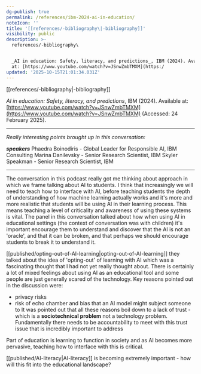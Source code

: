 ```yaml
---
dg-publish: true
permalink: /references/ibm-2024-ai-in-education/
noteIcon: ''
title: '[[references/-bibliography\|-bibliography]]'
visibility: public
description: >-
  references/-bibliography\


  _AI in education: Safety, literacy, and predictions_, IBM (2024). Available
  at: [https://www.youtube.com/watch?v=JSnwZmbTMXM](https:/
updated: '2025-10-15T21:01:34.031Z'
---
```


[[references/-bibliography\|-bibliography]]

_AI in education: Safety, literacy, and predictions_, IBM (2024). Available at: [https://www.youtube.com/watch?v=JSnwZmbTMXM](https://www.youtube.com/watch?v=JSnwZmbTMXM) (Accessed: 24 February 2025).

---
_Really interesting points brought up in this conversation:_

_**speakers**_
Phaedra Boinodiris - Global Leader for Responsible AI, IBM Consulting
Marina Danilevsky - Senior Research Scientist, IBM
Skyler Speakman - Senior Research Scientist, IBM

---

The conversation  in this podcast really got me thinking about approach in which we frame talking about AI to students. I think that increasingly we will need to teach how to interface with AI, before teaching students the depth of understanding of how machine learning actually works and it's more and more realistic that students will be using AI in their learning process. This means teaching a level of criticality and awareness of using these systems is vital. The panel in this conversation talked about how when using AI in educational settings (the context of conversation was with children) it's important encourage them to understand and discover that the AI is not an 'oracle', and that it can be broken, and that perhaps we should encourage students to break it to understand it.

[[published/opting-out-of-AI-learning\|opting-out-of-AI-learning]] they talked about the idea of 'opting-out' of learning with AI which was a fascinating thought that I had not yet really thought about. There is certainly a lot of mixed feelings about using AI as an educational tool and some people are just generally scared of the technology. Key reasons pointed out in the discussion were:
- privacy risks 
- risk of echo chamber and bias that an AI model might subject someone to 
It was pointed out that all these reasons boil down to a lack of trust - which is a **sociotechnical problem** not a technology problem. Fundamentally there needs to be accountability to meet with this trust issue that is incredibly important to address

Part of education is learning to function in society and as AI becomes more pervasive, teaching how to interface with this is critical. 

[[published/AI-literacy\|AI-literacy]] is becoming extremely important - how will this fit into the educational landscape?
